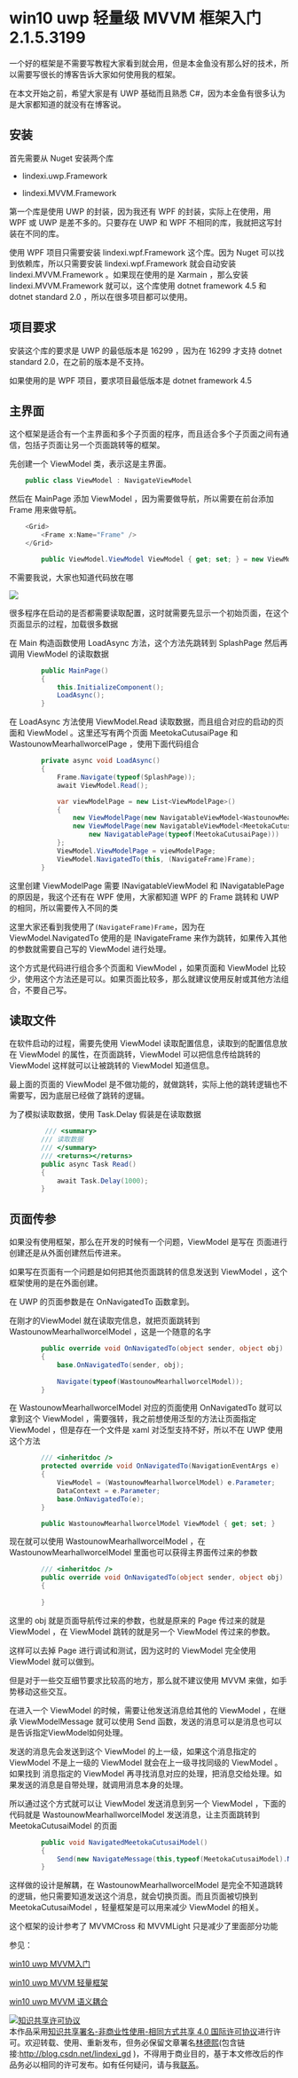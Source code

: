 # win10 uwp 轻量级 MVVM 框架入门 2.1.5.3199

一个好的框架是不需要写教程大家看到就会用，但是本金鱼没有那么好的技术，所以需要写很长的博客告诉大家如何使用我的框架。

<!--more-->
<div id="toc"></div>
<!-- csdn -->
<!-- 标签：win10,uwp,mvvm -->

在本文开始之前，希望大家是有 UWP 基础而且熟悉 C#，因为本金鱼有很多认为是大家都知道的就没有在博客说。

## 安装

首先需要从 Nuget 安装两个库

 - lindexi.uwp.Framework

 - lindexi.MVVM.Framework

第一个库是使用 UWP 的封装，因为我还有 WPF 的封装，实际上在使用，用 WPF 或 UWP 是差不多的。只要存在 UWP 和 WPF 不相同的库，我就把这写封装在不同的库。

使用 WPF 项目只需要安装 lindexi.wpf.Framework 这个库。因为 Nuget 可以找到依赖库，所以只需要安装 lindexi.wpf.Framework 就会自动安装 lindexi.MVVM.Framework 。如果现在使用的是 Xarmain ，那么安装 lindexi.MVVM.Framework 就可以，这个库使用 dotnet framework 4.5 和 dotnet standard 2.0 ，所以在很多项目都可以使用。

## 项目要求

安装这个库的要求是 UWP 的最低版本是 16299 ，因为在 16299 才支持 dotnet standard 2.0，在之前的版本是不支持。

如果使用的是 WPF 项目，要求项目最低版本是 dotnet framework 4.5 

## 主界面

这个框架是适合有一个主界面和多个子页面的程序，而且适合多个子页面之间有通信，包括子页面让另一个页面跳转等的框架。

先创建一个 ViewModel 类，表示这是主界面。

```csharp
    public class ViewModel : NavigateViewModel
```

然后在 MainPage 添加 ViewModel ，因为需要做导航，所以需要在前台添加 Frame 用来做导航。

```csharp
    <Grid>
        <Frame x:Name="Frame" />
    </Grid>
```

```csharp
        public ViewModel.ViewModel ViewModel { get; set; } = new ViewModel.ViewModel();
```

不需要我说，大家也知道代码放在哪

![](http://7xqpl8.com1.z0.glb.clouddn.com/lindexi%2F20186121956549284.jpg)

很多程序在启动的是否都需要读取配置，这时就需要先显示一个初始页面，在这个页面显示的过程，加载很多数据

在 Main 构造函数使用 LoadAsync 方法，这个方法先跳转到 SplashPage 然后再调用 ViewModel 的读取数据

```csharp
        public MainPage()
        {
            this.InitializeComponent();
            LoadAsync();
        }
```

在 LoadAsync 方法使用 ViewModel.Read 读取数据，而且组合对应的启动的页面和 ViewModel 。这里还写有两个页面 MeetokaCutusaiPage 和 WastounowMearhallworcelPage ，使用下面代码组合

```csharp
        private async void LoadAsync()
        {
            Frame.Navigate(typeof(SplashPage));
            await ViewModel.Read();

            var viewModelPage = new List<ViewModelPage>()
            {
                new ViewModelPage(new NavigatableViewModel<WastounowMearhallworcelModel>(),new NavigatablePage(typeof(WastounowMearhallworcelPage))),
                new ViewModelPage(new NavigatableViewModel<MeetokaCutusaiModel>(),
                    new NavigatablePage(typeof(MeetokaCutusaiPage)))
            };
            ViewModel.ViewModelPage = viewModelPage;
            ViewModel.NavigatedTo(this, (NavigateFrame)Frame);
        }
```

这里创建 ViewModelPage 需要 INavigatableViewModel 和 INavigatablePage 的原因是，我这个还有在 WPF 使用，大家都知道 WPF 的 Frame 跳转和 UWP 的相同，所以需要传入不同的类

这里大家还看到我使用了`(NavigateFrame)Frame`，因为在 ViewModel.NavigatedTo 使用的是 INavigateFrame 来作为跳转，如果传入其他的参数就需要自己写的 ViewModel 进行处理。

这个方式是代码进行组合多个页面和 ViewModel ，如果页面和 ViewModel 比较少，使用这个方法还是可以。如果页面比较多，那么就建议使用反射或其他方法组合，不要自己写。

## 读取文件

在软件启动的过程，需要先使用 ViewModel 读取配置信息，读取到的配置信息放在 ViewModel 的属性，在页面跳转，ViewModel 可以把信息传给跳转的 ViewModel 这样就可以让被跳转的 ViewModel 知道信息。

最上面的页面的 ViewModel 是不做功能的，就做跳转，实际上他的跳转逻辑也不需要写，因为底层已经做了跳转的逻辑。

为了模拟读取数据，使用 Task.Delay 假装是在读取数据

```csharp
         /// <summary>
        /// 读取数据
        /// </summary>
        /// <returns></returns>
        public async Task Read()
        {
            await Task.Delay(1000);
        }
``` 

## 页面传参

如果没有使用框架，那么在开发的时候有一个问题，ViewModel 是写在 页面进行创建还是从外面创建然后传进来。

如果写在页面有一个问题是如何把其他页面跳转的信息发送到 ViewModel ，这个框架使用的是在外面创建。

在 UWP 的页面参数是在 OnNavigatedTo 函数拿到。

在刚才的ViewModel 就在读取完信息，就把页面跳转到 WastounowMearhallworcelModel ，这是一个随意的名字

```csharp
        public override void OnNavigatedTo(object sender, object obj)
        {
            base.OnNavigatedTo(sender, obj);
           
            Navigate(typeof(WastounowMearhallworcelModel));
        }
```

在 WastounowMearhallworcelModel 对应的页面使用 OnNavigatedTo 就可以拿到这个 ViewModel ，需要强转，我之前想使用泛型的方法让页面指定 ViewModel ，但是存在一个文件是 xaml 对泛型支持不好，所以不在 UWP 使用这个方法

```csharp
        /// <inheritdoc />
        protected override void OnNavigatedTo(NavigationEventArgs e)
        {
            ViewModel = (WastounowMearhallworcelModel) e.Parameter;
            DataContext = e.Parameter;
            base.OnNavigatedTo(e);
        }

        public WastounowMearhallworcelModel ViewModel { get; set; }
```

现在就可以使用 WastounowMearhallworcelModel ，在 WastounowMearhallworcelModel 里面也可以获得主界面传过来的参数

```csharp
        /// <inheritdoc />
        public override void OnNavigatedTo(object sender, object obj)
        {
            
        }
```

这里的 obj 就是页面导航传过来的参数，也就是原来的 Page 传过来的就是 ViewModel ，在 ViewModel 跳转的就是另一个 ViewModel 传过来的参数。

这样可以去掉 Page 进行调试和测试，因为这时的 ViewModel 完全使用 ViewModel 就可以做到。

但是对于一些交互细节要求比较高的地方，那么就不建议使用 MVVM 来做，如手势移动这些交互。

在进入一个 ViewModel 的时候，需要让他发送消息给其他的 ViewModel ，在继承 ViewModelMessage 就可以使用 Send 函数，发送的消息可以是消息也可以是告诉指定ViewModel如何处理。

发送的消息先会发送到这个 ViewModel 的上一级，如果这个消息指定的 ViewModel 不是上一级的 ViewModel 就会在上一级寻找同级的 ViewModel 。如果找到 消息指定的 ViewModel 再寻找消息对应的处理，把消息交给处理。如果发送的消息是自带处理，就调用消息本身的处理。

所以通过这个方式就可以让 ViewModel 发送消息到另一个 ViewModel ，下面的代码就是 WastounowMearhallworcelModel 发送消息，让主页面跳转到 MeetokaCutusaiModel 的页面

```csharp
        public void NavigatedMeetokaCutusaiModel()
        {
            Send(new NavigateMessage(this,typeof(MeetokaCutusaiModel).Name));
        }
```

这样做的设计是解耦，在 WastounowMearhallworcelModel 是完全不知道跳转的逻辑，他只需要知道发送这个消息，就会切换页面。而且页面被切换到 MeetokaCutusaiModel ，轻量框架是可以用来减少 ViewModel 的相关。

这个框架的设计参考了 MVVMCross 和 MVVMLight 只是减少了里面部分功能

参见：

[win10 uwp MVVM入门](https://lindexi.gitee.io/post/win10-uwp-MVVM%E5%85%A5%E9%97%A8.html )

[win10 uwp MVVM 轻量框架](https://lindexi.gitee.io/post/win10-uwp-MVVM-%E8%BD%BB%E9%87%8F%E6%A1%86%E6%9E%B6.html )

[win10 uwp MVVM 语义耦合](https://lindexi.gitee.io/post/win10-uwp-MVVM-%E8%AF%AD%E4%B9%89%E8%80%A6%E5%90%88.html )

<a rel="license" href="http://creativecommons.org/licenses/by-nc-sa/4.0/"><img alt="知识共享许可协议" style="border-width:0" src="https://licensebuttons.net/l/by-nc-sa/4.0/88x31.png" /></a><br />本作品采用<a rel="license" href="http://creativecommons.org/licenses/by-nc-sa/4.0/">知识共享署名-非商业性使用-相同方式共享 4.0 国际许可协议</a>进行许可。欢迎转载、使用、重新发布，但务必保留文章署名[林德熙](http://blog.csdn.net/lindexi_gd)(包含链接:http://blog.csdn.net/lindexi_gd )，不得用于商业目的，基于本文修改后的作品务必以相同的许可发布。如有任何疑问，请与我[联系](mailto:lindexi_gd@163.com)。
